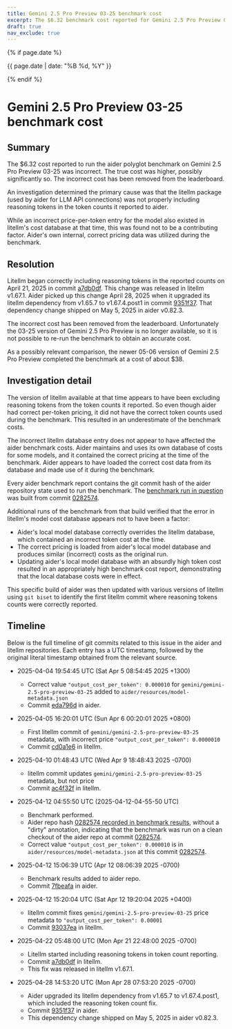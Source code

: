 ```yaml
---
title: Gemini 2.5 Pro Preview 03-25 benchmark cost
excerpt: The $6.32 benchmark cost reported for Gemini 2.5 Pro Preview 03-25 was incorrect.
draft: true
nav_exclude: true
---
```

{% if page.date %}
<p class="post-date">{{ page.date | date: "%B %d, %Y" }}</p>
{% endif %}

# Gemini 2.5 Pro Preview 03-25 benchmark cost

## Summary
The $6.32 cost reported to run the aider polyglot benchmark on
Gemini 2.5 Pro Preview 03-25 was incorrect.
The true cost was higher, possibly significantly so.
The incorrect cost has been removed from the leaderboard.

An investigation determined the primary cause was that the litellm
package (used by aider for LLM API connections) was not properly including reasoning tokens in 
the token counts it
reported to aider. 

While an incorrect price-per-token entry for the model also existed in litellm's cost
database at that time, this was found not to be a contributing factor.
Aider's own internal, correct pricing data was utilized during the benchmark.

## Resolution

Litellm began correctly including reasoning tokens in the reported counts
on April 21, 2025 in 
commit [a7db0df](https://github.com/BerriAI/litellm/commit/a7db0df0434bfbac2b68ebe1c343b77955becb4b).
This change was released in litellm v1.67.1.
Aider picked up this change April 28, 2025 when it upgraded its litellm dependency 
from v1.65.7 to v1.67.4.post1
in commit [9351f37](https://github.com/Aider-AI/aider/commit/9351f37).
That dependency change shipped on May 5, 2025 in aider v0.82.3.

The incorrect cost has been removed from the leaderboard.
Unfortunately the 03-25 version of Gemini 2.5 Pro Preview is no longer available,
so it is not possible to re-run the benchmark to obtain an accurate cost.

As a possibly relevant comparison, the newer 05-06 version of Gemini 2.5 Pro Preview
completed the benchmark at a cost of about $38.

## Investigation detail

The version of litellm available at that time appears to have been
excluding reasoning tokens from the token counts it reported.
So even though aider had correct per-token pricing, it did not have the correct token counts
used during the benchmark.
This resulted in an underestimate of the benchmark costs.

The incorrect litellm database entry does not appear to have affected the aider benchmark costs.
Aider maintains and uses its own database of costs for some models, and it contained
the correct pricing at the time of the benchmark.
Aider appears to have
loaded the correct cost data from its database and made use of it during the benchmark.

Every aider benchmark report contains the git commit hash of the aider repository state used to
run the benchmark.
The 
[benchmark run in question](https://github.com/Aider-AI/aider/blob/edbfec0ce4e1fe86735c915cb425b0d8636edc32/aider/website/_data/polyglot_leaderboard.yml#L814)
was built from 
commit [0282574](https://github.com/Aider-AI/aider/commit/0282574).

Additional runs of the benchmark from that build verified that the error in litellm's
model cost database appears not to have been a factor:

- Aider's local model database correctly overrides the litellm database, which contained an incorrect token cost at the time.
- The correct pricing is loaded from aider's local model database and produces similar (incorrect) costs as the original run.
- Updating aider's local model database with an absurdly high token cost resulted in an appropriately high benchmark cost report, demonstrating that the local database costs were in effect.

This specific build of aider was then updated with various versions of litellm using `git biset`
to identify the first litellm commit where reasoning tokens counts were correctly reported.



## Timeline

Below is the full timeline of git commits related to this issue in the aider and litellm repositories.
Each entry has a UTC timestamp, followed by the original literal timestamp obtained from the
relevant source.

- 2025-04-04 19:54:45 UTC (Sat Apr 5 08:54:45 2025 +1300)
  - Correct value `"output_cost_per_token": 0.000010` for  `gemini/gemini-2.5-pro-preview-03-25` added to `aider/resources/model-metadata.json`
  - Commit [eda796d](https://github.com/Aider-AI/aider/commit/eda796d) in aider.

- 2025-04-05 16:20:01 UTC (Sun Apr 6 00:20:01 2025 +0800)
  - First litellm commit of `gemini/gemini-2.5-pro-preview-03-25` metadata, with incorrect price `"output_cost_per_token": 0.0000010`
  - Commit [cd0a1e6](https://github.com/BerriAI/litellm/commit/cd0a1e6) in litellm.

- 2025-04-10 01:48:43 UTC (Wed Apr 9 18:48:43 2025 -0700)
  - litellm commit updates `gemini/gemini-2.5-pro-preview-03-25` metadata, but not price
  - Commit [ac4f32f](https://github.com/BerriAI/litellm/commit/ac4f32f) in litellm.

- 2025-04-12 04:55:50 UTC (2025-04-12-04-55-50 UTC)
  - Benchmark performed.
  - Aider repo hash [0282574 recorded in benchmark results](https://github.com/Aider-AI/aider/blob/7fbeafa1cfd4ad83f7499417837cdfa6b16fe7a1/aider/website/_data/polyglot_leaderboard.yml#L814), without a "dirty" annotation, indicating that the benchmark was run on a clean checkout of the aider repo at commit [0282574](https://github.com/Aider-AI/aider/commit/0282574).
  - Correct value `"output_cost_per_token": 0.000010` is in `aider/resources/model-metadata.json` at this commit [0282574](https://github.com/Aider-AI/aider/blob/0282574/aider/resources/model-metadata.json#L357).

- 2025-04-12 15:06:39 UTC (Apr 12 08:06:39 2025 -0700)
  - Benchmark results added to aider repo.
  - Commit [7fbeafa](https://github.com/Aider-AI/aider/commit/7fbeafa) in aider.

- 2025-04-12 15:20:04 UTC (Sat Apr 12 19:20:04 2025 +0400)
  - litellm commit fixes `gemini/gemini-2.5-pro-preview-03-25` price metadata to `"output_cost_per_token": 0.00001`
  - Commit [93037ea](https://github.com/BerriAI/litellm/commit/93037ea) in litellm.

- 2025-04-22 05:48:00 UTC (Mon Apr 21 22:48:00 2025 -0700)
  - Litellm started including reasoning tokens in token count reporting.
  - Commit [a7db0df](https://github.com/BerriAI/litellm/commit/a7db0df0434bfbac2b68ebe1c343b77955becb4b) in litellm.
  - This fix was released in litellm v1.67.1.

- 2025-04-28 14:53:20 UTC (Mon Apr 28 07:53:20 2025 -0700)
  - Aider upgraded its litellm dependency from v1.65.7 to v1.67.4.post1, which included the reasoning token count fix.
  - Commit [9351f37](https://github.com/Aider-AI/aider/commit/9351f37) in aider.
  - This dependency change shipped on May 5, 2025 in aider v0.82.3.
